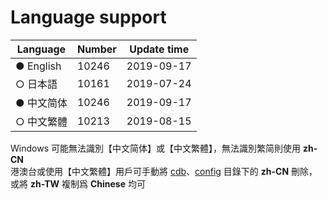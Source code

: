 # Language support

| Language   | Number  | Update time |
| ---------- | ------- | ----------- |
| ● English  |  10246  | 2019-09-17  |
| ○ 日本語   |  10161  | 2019-07-24  |
| ● 中文简体 |  10246  | 2019-09-17  |
| ○ 中文繁體 |  10213  | 2019-08-15  |

Windows 可能無法識別【中文简体】或【中文繁體】，無法識別繁简則使用 **zh-CN**<br/>
港澳台或使用【中文繁體】用戶可手動將 [cdb](https://github.com/Unicorn369/YGOPro2_Data/tree/master/cdb)、[config](https://github.com/Unicorn369/YGOPro2_Data/tree/master/config) 目錄下的 **zh-CN** 刪除，或將 **zh-TW** 複制爲 **Chinese** 均可
